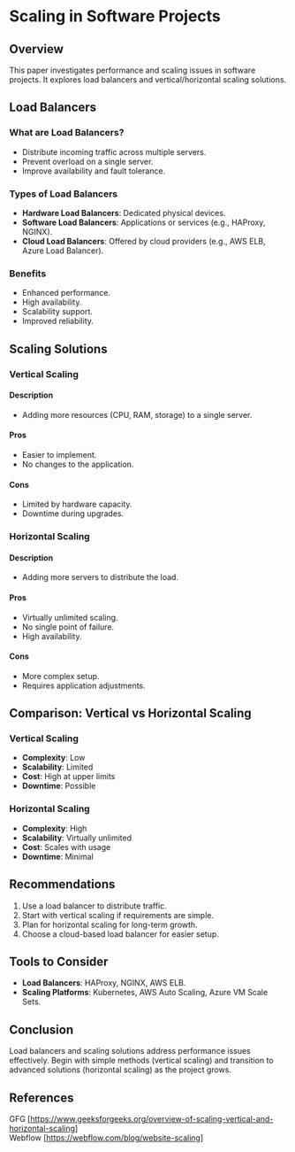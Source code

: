 # Scaling in Software Projects

## Overview
This paper investigates performance and scaling issues in software projects. It explores load balancers and vertical/horizontal scaling solutions.

## Load Balancers
### What are Load Balancers?
- Distribute incoming traffic across multiple servers.
- Prevent overload on a single server.
- Improve availability and fault tolerance.

### Types of Load Balancers
- **Hardware Load Balancers**: Dedicated physical devices.
- **Software Load Balancers**: Applications or services (e.g., HAProxy, NGINX).
- **Cloud Load Balancers**: Offered by cloud providers (e.g., AWS ELB, Azure Load Balancer).

### Benefits
- Enhanced performance.
- High availability.
- Scalability support.
- Improved reliability.

## Scaling Solutions
### Vertical Scaling
#### Description
- Adding more resources (CPU, RAM, storage) to a single server.

#### Pros
- Easier to implement.
- No changes to the application.

#### Cons
- Limited by hardware capacity.
- Downtime during upgrades.

### Horizontal Scaling
#### Description
- Adding more servers to distribute the load.

#### Pros
- Virtually unlimited scaling.
- No single point of failure.
- High availability.

#### Cons
- More complex setup.
- Requires application adjustments.

## Comparison: Vertical vs Horizontal Scaling
### Vertical Scaling
- **Complexity**: Low
- **Scalability**: Limited
- **Cost**: High at upper limits
- **Downtime**: Possible

### Horizontal Scaling
- **Complexity**: High
- **Scalability**: Virtually unlimited
- **Cost**: Scales with usage
- **Downtime**: Minimal

## Recommendations
1. Use a load balancer to distribute traffic.
2. Start with vertical scaling if requirements are simple.
3. Plan for horizontal scaling for long-term growth.
4. Choose a cloud-based load balancer for easier setup.

## Tools to Consider
- **Load Balancers**: HAProxy, NGINX, AWS ELB.
- **Scaling Platforms**: Kubernetes, AWS Auto Scaling, Azure VM Scale Sets.
  
## Conclusion
Load balancers and scaling solutions address performance issues effectively. Begin with simple methods (vertical scaling) and transition to advanced solutions (horizontal scaling) as the project grows.

## References
GFG [https://www.geeksforgeeks.org/overview-of-scaling-vertical-and-horizontal-scaling]  
Webflow [https://webflow.com/blog/website-scaling]
